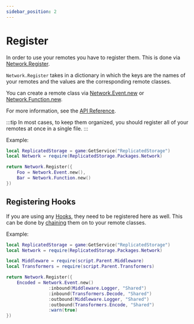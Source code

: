 ```yaml
---
sidebar_position: 2
---
```


# Register
In order to use your remotes you have to register them. This is done via [Network.Register](/api/Register).

`Network.Register` takes in a dictionary in which the keys are the names of your remotes and the values are the corresponding remote classes.

You can create a remote class via [Network.Event.new](/api/RemoteEvent) or [Network.Function.new](/api/RemoteFunction).

For more information, see the [API Reference](/api/Register).

:::tip
In most cases, to keep them organized, you should register all of your remotes at once in a single file.
:::

Example:
```lua title="ReplicatedStorage/Remotes.lua"
local ReplicatedStorage = game:GetService("ReplicatedStorage")
local Network = require(ReplicatedStorage.Packages.Network)

return Network.Register({
	Foo = Network.Event.new(),
	Bar = Network.Function.new()
})
```

## Registering Hooks
If you are using any [Hooks](/docs/Hooks), they need to be registered here as well. This can be done by [chaining](/docs/Chaining) them on to your remote classes.

Example:
```lua title="ReplicatedStorage/Remotes.lua"
local ReplicatedStorage = game:GetService("ReplicatedStorage")
local Network = require(ReplicatedStorage.Packages.Network)

local Middleware = require(script.Parent.Middleware)
local Transformers = require(script.Parent.Transformers)

return Network.Register({
	Encoded = Network.Event.new()
				:inbound(Middleware.Logger, "Shared")
				:inbound(Transformers.Decode, "Shared")
				:outbound(Middleware.Logger, "Shared")
				:outbound(Transformers.Encode, "Shared")
				:warn(true)
})
```